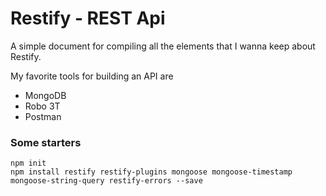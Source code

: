 # Restify - REST Api

A simple document for compiling all the elements that I wanna keep about Restify.

My favorite tools for building an API are
* MongoDB
* Robo 3T
* Postman

### Some starters

```
npm init
npm install restify restify-plugins mongoose mongoose-timestamp mongoose-string-query restify-errors --save
```















